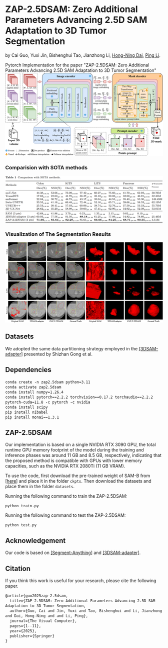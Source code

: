 # ZAP-2.5DSAM: Zero Additional Parameters Advancing 2.5D SAM Adaptation to 3D Tumor Segmentation
by Cai Guo, Yuxi Jin, Bishenghui Tao, Jianzhong Li, [Hong-Ning Dai](https://www.henrylab.net), [Ping Li](https://www.comp.polyu.edu.hk/~pinli).

Pytorch Implementation for the paper "ZAP-2.5DSAM: Zero Additional Parameters Advancing 2.5D SAM Adaptation to 3D Tumor Segmentation"
![Pipeline of LNNet](./docs/ZAP-2.5DSAM.png)

### Comparision with SOTA methods
![Pipeline of Results1](./docs/Results1.png)

### Visualization of The Segmentation Results
![Pipeline of Results2](./docs/Results2.png)

## Datasets
We adopted the same data partitioning strategy employed in the [[3DSAM-adapter]](https://github.com/med-air/3DSAM-adapter) presented by Shizhan Gong et al.

## Dependencies
```
conda create -n zap2.5dsam python=3.11
conda activate zap2.5dsam
conda install numpy=1.26.4
conda install pytorch==2.2.2 torchvision==0.17.2 torchaudio==2.2.2 pytorch-cuda=11.8 -c pytorch -c nvidia
conda install scipy
pip install nibabel
pip install monai==1.3.1
```

## ZAP-2.5DSAM
Our implementation is based on a single NVIDIA RTX 3090 GPU, the total runtime GPU memory footprint of the model during the training and inference phases was around 11 GB and 8.5 GB, respectively, indicating that the proposed method is compatible with GPUs with lower memory capacities, such as the NVIDIA RTX 2080Ti (11 GB VRAM).

To use the code, first download the pre-trained weight of SAM-B from [[here]](https://dl.fbaipublicfiles.com/segment_anything/sam_vit_b_01ec64.pth) and place it in the folder `ckpts`. Then download the datasets and place them in the folder `datasets`.

Running the following command to train the ZAP-2.5DSAM:
```
python train.py
```

Running the following command to test the ZAP-2.5DSAM:
```
python test.py
```

## Acknowledgement
Our code is based on [[Segment-Anything]](https://github.com/facebookresearch/segment-anything) and [[3DSAM-adapter]](https://github.com/med-air/3DSAM-adapter).

## Citation
If you think this work is useful for your research, please cite the following paper.

```
@article{guo2025zap-2.5dsam,
  title={ZAP-2.5DSAM: Zero Additional Parameters Advancing 2.5D SAM Adaptation to 3D Tumor Segmentation,
  author={Guo, Cai and Jin, Yuxi and Tao, Bishenghui and Li, Jianzhong and Dai, Hong-Ning and and Li, Ping},
  journal={The Visual Computer},
  pages={1--11},
  year={2025},
  publisher={Springer}
}
```
